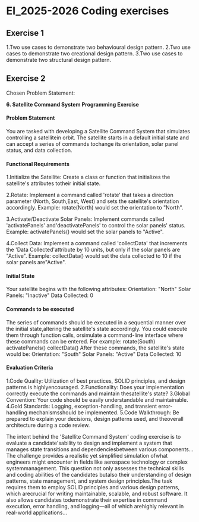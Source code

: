 # EI_2025-2026 Coding exercises

## Exercise 1 
1.Two use cases to demonstrate two behavioural design pattern.
2.Two use cases to demonstrate two creational design pattern. 
3.Two use cases to demonstrate two structural design pattern.


## Exercise 2
Chosen Problem Statement:

**6. Satellite Command System Programming Exercise**
#### Problem Statement
You are tasked with developing a Satellite Command System that simulates controlling a satellitein orbit. The satellite starts in a default initial state and can accept a series of commands tochange its orientation, solar panel status, and data collection.

#### Functional Requirements
1.Initialize the Satellite: Create a class or function that initializes the satellite's attributes totheir initial state.

2.Rotate: Implement a command called 'rotate' that takes a direction parameter (North, South,East, West) and sets the satellite's orientation accordingly.
Example:
rotate(North)
would set the orientation to "North".

3.Activate/Deactivate Solar Panels: Implement commands called 'activatePanels' and'deactivatePanels' to control the solar panels' status.
Example:
activatePanels()
would set the solar panels to "Active".

4.Collect Data: Implement a command called 'collectData' that increments the 'Data Collected'attribute by 10 units, but only if the solar panels are "Active".
Example:
collectData()
would set the data collected to 10 if the solar panels are"Active".

#### Initial State
Your satellite begins with the following attributes:
Orientation: "North"
Solar Panels: "Inactive"
Data Collected: 0
#### Commands to be executed
The series of commands should be executed in a sequential manner over the initial state,altering the satellite's state accordingly. You could execute them through function calls, orsimulate a command-line interface where these commands can be entered.
For example:
rotate(South)
activatePanels()
collectData()
After these commands, the satellite's state would be:
Orientation: "South"
Solar Panels: "Active"
Data Collected: 10
#### Evaluation Criteria
1.Code Quality: Utilization of best practices, SOLID principles, and design patterns is highlyencouraged.
2.Functionality: Does your implementation correctly execute the commands and maintain thesatellite's state?
3.Global Convention: Your code should be easily understandable and maintainable.
4.Gold Standards: Logging, exception-handling, and transient error-handling mechanismsshould be implemented.
5.Code Walkthrough: Be prepared to explain your decisions, design patterns used, and theoverall architecture during a code review.

The intent behind the 'Satellite Command System' coding exercise is to evaluate a candidate'sability to design and implement a system that manages state transitions and dependenciesbetween various components... The challenge provides a realistic yet simplified simulation ofwhat engineers might encounter in fields like aerospace technology or complex systemmanagement.
This question not only assesses the technical skills and coding abilities of the candidates butalso their understanding of design patterns, state management, and system design principles.The task requires them to employ SOLID principles and various design patterns, which arecrucial for writing maintainable, scalable, and robust software. It also allows candidates todemonstrate their expertise in command execution, error handling, and logging—all of which arehighly relevant in real-world applications...

